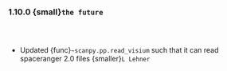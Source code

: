 ### 1.10.0 {small}`the future`

```{rubric} Features
```

```{rubric} Docs
```

```{rubric} Bug fixes
```

* Updated {func}`~scanpy.pp.read_visium` such that it can read spaceranger 2.0 files {smaller}`L Lehner`


```{rubric} Ecosystem
```
